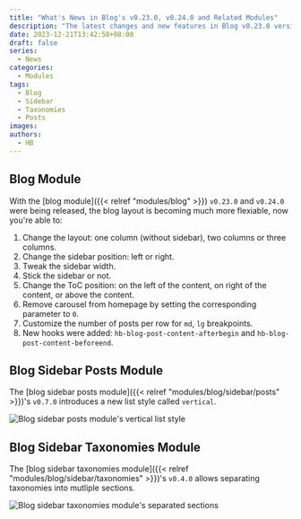 ```yaml
---
title: "What's News in Blog's v0.23.0, v0.24.0 and Related Modules"
description: "The latest changes and new features in Blog v0.23.0 version, v0.24.0 version and other related modules."
date: 2023-12-21T13:42:58+08:00
draft: false
series:
  - News
categories:
  - Modules
tags:
  - Blog
  - Sidebar
  - Taxonomies
  - Posts
images:
authors:
  - HB
---
```


## Blog Module

With the [blog module]({{< relref "modules/blog" >}}) `v0.23.0` and `v0.24.0` were being released, the blog layout is becoming much more flexiable, now you're able to:

1. Change the layout: one column (without sidebar), two columns or three columns.
1. Change the sidebar position: left or right.
1. Tweak the sidebar width.
1. Stick the sidebar or not.
1. Change the ToC position: on the left of the content, on right of the content, or above the content.
1. Remove carousel from homepage by setting the corresponding parameter to `0`.
1. Customize the number of posts per row for `md`, `lg` breakpoints.
1. New hooks were added: `hb-blog-post-content-afterbegin` and `hb-blog-post-content-beforeend`.

## Blog Sidebar Posts Module

The [blog sidebar posts module]({{< relref "modules/blog/sidebar/posts" >}})'s `v0.7.0` introduces a new list style called `vertical`.

![Blog sidebar posts module's vertical list style](/images/docs/modules/blog/sidebar/posts/vertical.png#center)

## Blog Sidebar Taxonomies Module

The [blog sidebar taxonomies module]({{< relref "modules/blog/sidebar/taxonomies" >}})'s `v0.4.0` allows separating taxonomies into mutliple sections.

![Blog sidebar taxonomies module's separated sections](/images/docs/modules/blog/sidebar/taxonomies/separated.png#center)
